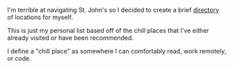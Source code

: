 I'm terrible at navigating St. John's so I decided to create a brief [directory](https://danielledonnelly.github.io/chill-places/) of locations for myself.

This is just my personal list based off of the chill places that I've either already visited or have been recommended. 

I define a "chill place" as somewhere I can comfortably read, work remotely, or code. 

